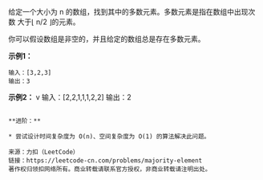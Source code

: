 给定一个大小为 n 的数组，找到其中的多数元素。多数元素是指在数组中出现次数 大于⌊ n/2 ⌋的元素。

你可以假设数组是非空的，并且给定的数组总是存在多数元素。



**示例1：**
```
输入：[3,2,3]
输出：3
```
**示例2：**
v
输入：[2,2,1,1,1,2,2]
输出：2
```

**进阶：**

* 尝试设计时间复杂度为 O(n)、空间复杂度为 O(1) 的算法解决此问题。

来源：力扣（LeetCode）
链接：https://leetcode-cn.com/problems/majority-element
著作权归领扣网络所有。商业转载请联系官方授权，非商业转载请注明出处。